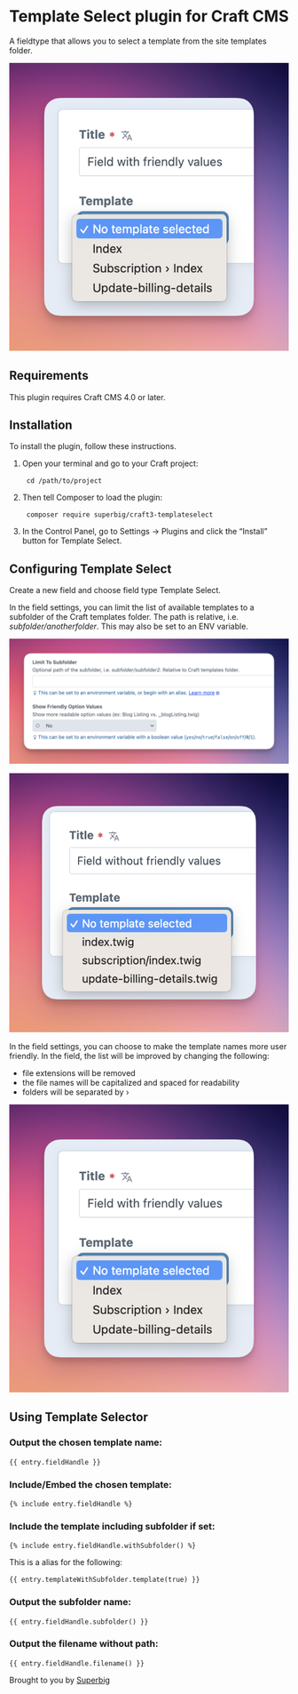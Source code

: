 # Template Select plugin for Craft CMS

A fieldtype that allows you to select a template from the site templates folder.

![Screenshot](resources/img/field-with-friendly.png)

## Requirements

This plugin requires Craft CMS 4.0 or later.

## Installation

To install the plugin, follow these instructions.

1. Open your terminal and go to your Craft project:

        cd /path/to/project

2. Then tell Composer to load the plugin:

        composer require superbig/craft3-templateselect

3. In the Control Panel, go to Settings → Plugins and click the “Install” button for Template Select.

## Configuring Template Select

Create a new field and choose field type Template Select.

In the field settings, you can limit the list of available templates to a subfolder of the Craft templates folder. The path is relative, i.e. _subfolder/anotherfolder_. This may also be set to an ENV variable.

![Screenshot](resources/img/field-settings.png)

![Screenshot](resources/img/field-without-friendly.png)

In the field settings, you can choose to make the template names more user friendly. In the field, the list will be improved by changing the following:
- file extensions will be removed
- the file names will be capitalized and spaced for readability
- folders will be separated by ›

![Screenshot](resources/img/field-with-friendly.png)

## Using Template Selector

### Output the chosen template name:

```twig
{{ entry.fieldHandle }}
```

### Include/Embed the chosen template:

```twig
{% include entry.fieldHandle %}
```

### Include the template including subfolder if set:

```twig
{% include entry.fieldHandle.withSubfolder() %}
```

This is a alias for the following:

```twig
{{ entry.templateWithSubfolder.template(true) }}
```

### Output the subfolder name:

```twig
{{ entry.fieldHandle.subfolder() }}
```

### Output the filename without path:

```twig
{{ entry.fieldHandle.filename() }}
```

Brought to you by [Superbig](https://superbig.co)
